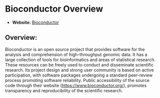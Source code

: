 # Bioconductor Overview

- **Website:** [Bioconductor](https://www.bioconductor.org/)

## Overview:

Bioconductor is an open source project that provides software for the analysis and comprehension of high-throughput genomic data. It has a large collection of tools for bioinformatics and areas of statistical research. These resources can be freely used to conduct and disseminate scientific research. Its project design and strong user community is based on active participation, with software packages undergoing a standard peer-review process promoting software reliability. Public accessibility of the source code through their website (https://www.bioconductor.org/), promotes transparency and reproducibility of the scientific research. 
